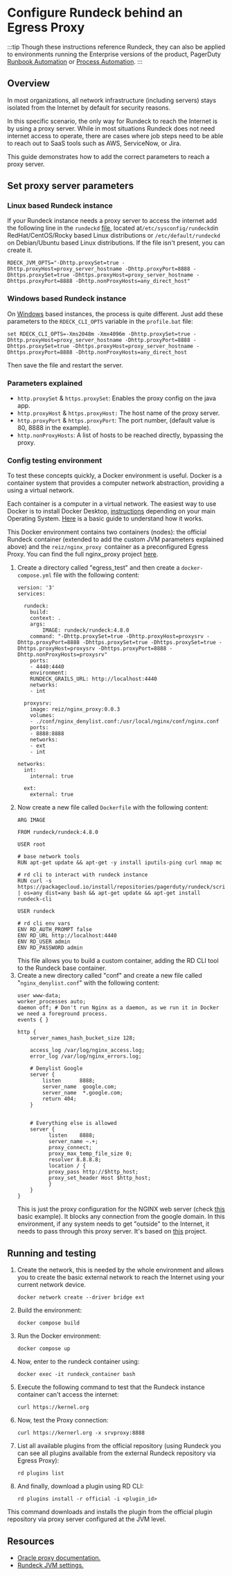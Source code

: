 # Configure Rundeck behind an Egress Proxy

:::tip
Though these instructions reference Rundeck, they can also be applied to environments running the Enterprise versions of the product, PagerDuty [Runbook Automation](https://www.pagerduty.com/platform/automation/runbook/) or [Process Automation](https://www.pagerduty.com/platform/automation/process-software/).
:::

## Overview
In most organizations, all network infrastructure (including servers) stays isolated from the Internet by default for security reasons. 

In this specific scenario, the only way for Rundeck to reach the Internet is by using a proxy server. While in most situations Rundeck does not need internet access to operate, there are cases where job steps need to be able to reach out to SaaS tools such as AWS, ServiceNow, or Jira.

This guide demonstrates how to add the correct parameters to reach a proxy server.

## Set proxy server parameters

### Linux based Rundeck instance

If your Rundeck instance needs a proxy server to access the internet add the following line in the `rundeckd` [file](/administration/configuration/system-properties.md#rpm-and-deb), located at` /etc/sysconfig/rundeckd `in RedHat/CentOS/Rocky based Linux distributions or `/etc/default/rundeckd `on Debian/Ubuntu based Linux distributions. If the file isn't present, you can create it.

```
RDECK_JVM_OPTS="-Dhttp.proxySet=true -Dhttp.proxyHost=proxy_server_hostname -Dhttp.proxyPort=8888 -Dhttps.proxySet=true -Dhttps.proxyHost=proxy_server_hostname -Dhttps.proxyPort=8888 -Dhttp.nonProxyHosts=any_direct_host"
```

### Windows based Rundeck instance

On [Windows](/administration/install/windows.md#installing-on-windows) based instances, the process is quite different. Just add these parameters to the `RDECK_CLI_OPTS` variable in the `profile.bat` file:

```
set RDECK_CLI_OPTS=-Xms2048m -Xmx4096m -Dhttp.proxySet=true -Dhttp.proxyHost=proxy_server_hostname -Dhttp.proxyPort=8888 -Dhttps.proxySet=true -Dhttps.proxyHost=proxy_server_hostname -Dhttps.proxyPort=8888 -Dhttp.nonProxyHosts=any_direct_host
```

Then save the file and restart the server.

### Parameters explained
* `http.proxySet` & `https.proxySet`: Enables the proxy config on the java app.
* `http.proxyHost` & `https.proxyHost:` The host name of the proxy server.
* `http.proxyPort` & `https.proxyPort`: The port number, (default value is 80, 8888 in the example).
* `http.nonProxyHosts`: A list of hosts to be reached directly, bypassing the proxy.

### Config testing environment
To test these concepts quickly, a Docker environment is useful. Docker is a container system that provides a computer network abstraction, providing a using a virtual network. 

Each container is a computer in a virtual network. The easiest way to use Docker is to install Docker Desktop, [instructions](https://docs.docker.com/desktop/) depending on your main Operating System. [Here](https://docker-curriculum.com/) is a basic guide to understand how it works.

This Docker environment contains two containers (nodes): the official Rundeck container (extended to add the custom JVM parameters explained above) and the `reiz/nginx_proxy `container as a preconfigured Egress Proxy. You can find the full nginx_proxy project [here](https://github.com/reiz/nginx_proxy).

1. Create a directory called "egress_test" and then create a `docker-compose.yml` file with the following content:
	```
	version: '3'
	services:

	  rundeck:
		build:
	  	context: .
	  	args:
	    	IMAGE: rundeck/rundeck:4.8.0
		command: "-Dhttp.proxySet=true -Dhttp.proxyHost=proxysrv -Dhttp.proxyPort=8888 -Dhttps.proxySet=true -Dhttps.proxySet=true -Dhttps.proxyHost=proxysrv -Dhttps.proxyPort=8888 -Dhttp.nonProxyHosts=proxysrv"
		ports:
	  	- 4440:4440
		environment:
	  	RUNDECK_GRAILS_URL: http://localhost:4440
		networks:
	  	- int

	  proxysrv:
		image: reiz/nginx_proxy:0.0.3
		volumes:
	  	- ./conf/nginx_denylist.conf:/usr/local/nginx/conf/nginx.conf
		ports:
	  	- 8888:8888
		networks:
	  	- ext
	  	- int

	networks:
	  int:
		internal: true

	  ext:
		external: true
	```
2. Now create a new file called `Dockerfile` with the following content:
	```
	ARG IMAGE

	FROM rundeck/rundeck:4.8.0

	USER root

	# base network tools
	RUN apt-get update && apt-get -y install iputils-ping curl nmap mc

	# rd cli to interact with rundeck instance
	RUN curl -s https://packagecloud.io/install/repositories/pagerduty/rundeck/script.deb.sh | os=any dist=any bash && apt-get update && apt-get install rundeck-cli

	USER rundeck

	# rd cli env vars
	ENV RD_AUTH_PROMPT false
	ENV RD_URL http://localhost:4440
	ENV RD_USER admin
	ENV RD_PASSWORD admin
	```
	This file allows you to build a custom container, adding the RD CLI tool to the Rundeck base container.
3. Create a new directory called "conf" and create a new file called "`nginx_denylist.conf`" with the following content:
	```
	user www-data;
	worker_processes auto;
	daemon off; # Don't run Nginx as a daemon, as we run it in Docker we need a foreground process.
	events { }

	http {
		server_names_hash_bucket_size 128;

		access_log /var/log/nginx_access.log;
		error_log /var/log/nginx_errors.log;

		# Denylist Google
		server {
	    	listen   	8888;
	    	server_name  google.com;
	    	server_name  *.google.com;
	    	return 404;
		}
	

		# Everything else is allowed
		server {
	    	  listen   	8888;
	    	  server_name ~.+;
	    	  proxy_connect;
	    	  proxy_max_temp_file_size 0;
	    	  resolver 8.8.8.8;
	    	  location / {
	       	  proxy_pass http://$http_host;
	       	  proxy_set_header Host $http_host;
	    	  }
		}
	}
	```
	This is just the proxy configuration for the NGINX web server (check [this](https://www.nginx.com/resources/wiki/start/topics/examples/full/) basic example). It blocks any connection from the google domain. In this environment, if any system needs to get "outside" to the Internet, it needs to pass through this proxy server. It's based on [this](https://github.com/reiz/nginx_proxy) project.

## Running and testing
1. Create the network, this is needed by the whole environment and allows you to create the basic external network to reach the Internet using your current network device.
	```
	docker network create --driver bridge ext
	```
2.  Build the environment:
	```
	docker compose build
	```
3. Run the Docker environment:
	```
	docker compose up
	```
4. Now, enter to the rundeck container using:
	```
	docker exec -it rundeck_container bash
	```
5. Execute the following command to test that the Rundeck instance container can't access the internet: 
	```
	curl https://kernel.org
	```
6. Now, test the Proxy connection:
	```
	curl https://kernerl.org -x srvproxy:8888
	```
7. List all available plugins from the official repository (using Rundeck you can see all plugins available from the external Rundeck repository via Egress Proxy):
	```
	rd plugins list
	```
8. And finally, download a plugin using RD CLI:
	```
	rd plugins install -r official -i <plugin_id>
	```
This command downloads and installs the plugin from the official plugin repository via proxy server configured at the JVM level.

## Resources
* [Oracle proxy documentation.](https://docs.oracle.com/javase/8/docs/technotes/guides/net/proxies.html)
* [Rundeck JVM settings.](/administration/configuration/system-properties.md#rpm-and-deb)
